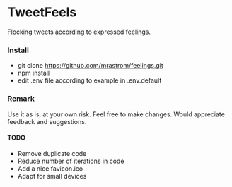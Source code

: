 # TweetFeels
Flocking tweets according to expressed feelings.

### Install
- git clone https://github.com/mrastrom/feelings.git 
- npm install
- edit .env file according to example in .env.default 

### Remark
Use it as is, at your own risk. Feel free to make changes.
Would appreciate feedback and suggestions.

#### TODO
- Remove duplicate code
- Reduce number of iterations in code
- Add a nice favicon.ico
- Adapt for small devices